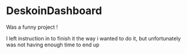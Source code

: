 # DeskoinDashboard
Was a funny project !


I left instruction in to finish it the way i wanted to do it, but unfortunately was not having enough time to end up
